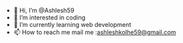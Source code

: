 - 👋 Hi, I’m @Ashlesh59
- 👀 I’m interested in coding
- 🌱 I’m currently learning web development 
- 📫 How to reach me mail me :ashleshkolhe59@gmail.com 

<!---
Ashlesh59/Ashlesh59 is a ✨ special ✨ repository because its `README.md` (this file) appears on your GitHub profile.
You can click the Preview link to take a look at your changes.
--->
